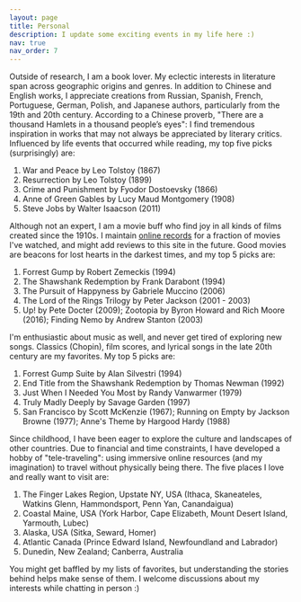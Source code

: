 ```yaml
---
layout: page
title: Personal
description: I update some exciting events in my life here :) 
nav: true
nav_order: 7
---
```


Outside of research, I am a book lover. My eclectic interests in literature span across geographic origins and genres. In addition to Chinese and English works, I appreciate creations from Russian, Spanish, French, Portuguese, German, Polish, and Japanese authors, particularly from the 19th and 20th century. According to a Chinese proverb, "There are a thousand Hamlets in a thousand people’s eyes": I find tremendous inspiration in works that may not always be appreciated by literary critics. Influenced by life events that occurred while reading, my top five picks (surprisingly) are:

  1. War and Peace by Leo Tolstoy (1867)
  2. Resurrection by Leo Tolstoy (1899)
  3. Crime and Punishment by Fyodor Dostoevsky (1866)
  4. Anne of Green Gables by Lucy Maud Montgomery (1908)
  5. Steve Jobs by Walter Isaacson (2011)

Although not an expert, I am a movie buff who find joy in all kinds of films created since the 1910s. I maintain [online records](https://letterboxd.com/bowen20190101/films/) for a fraction of movies I've watched, and might add reviews to this site in the future. Good movies are beacons for lost hearts in the darkest times, and my top 5 picks are:
  1. Forrest Gump by Robert Zemeckis (1994)
  2. The Shawshank Redemption by Frank Darabont (1994)
  3. The Pursuit of Happyness by Gabriele Muccino (2006)
  4. The Lord of the Rings Trilogy by Peter Jackson (2001 - 2003)
  5. Up! by Pete Docter (2009); Zootopia by Byron Howard and Rich Moore (2016); Finding Nemo by Andrew Stanton (2003) 
  
I'm enthusiastic about music as well, and never get tired of exploring new songs. Classics (Chopin), film scores, and lyrical songs in the late 20th century are my favorites. My top 5 picks are:
  1. Forrest Gump Suite by Alan Silvestri (1994)
  2. End Title from the Shawshank Redemption by Thomas Newman (1992)
  3. Just When I Needed You Most by Randy Vanwarmer (1979)
  4. Truly Madly Deeply by Savage Garden (1997)
  5. San Francisco by Scott McKenzie (1967); Running on Empty by Jackson Browne (1977); Anne's Theme by Hargood Hardy (1988)
  
Since childhood, I have been eager to explore the culture and landscapes of other countries. Due to financial and time constraints, I have developed a hobby of "tele-traveling": using immersive online resources (and my imagination) to travel without physically being there. The five places I love and really want to visit are: 
  1. The Finger Lakes Region, Upstate NY, USA (Ithaca, Skaneateles, Watkins Glenn, Hammondsport, Penn Yan, Canandaigua)
  2. Coastal Maine, USA (York Harbor, Cape Elizabeth, Mount Desert Island, Yarmouth, Lubec)
  3. Alaska, USA (Sitka, Seward, Homer)
  4. Atlantic Canada (Prince Edward Island, Newfoundland and Labrador)
  5. Dunedin, New Zealand; Canberra, Australia
  
You might get baffled by my lists of favorites, but understanding the stories behind helps make sense of them. I welcome discussions about my interests while chatting in person :)             
